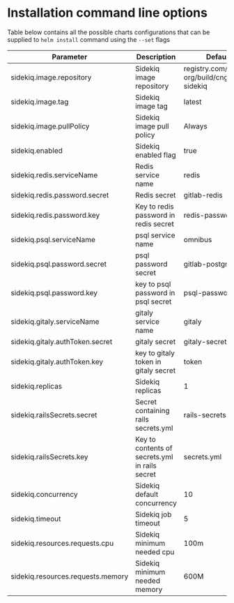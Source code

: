 # Installation command line options

Table below contains all the possible charts configurations that can be supplied to `helm install` command using the `--set` flags

| Parameter                         | Description                                    | Default                                          |
| ---                               | ---                                            | ---                                              |
| sidekiq.image.repository          | Sidekiq image repository                       | registry.com/gitlab-org/build/cng/gitlab-sidekiq |
| sidekiq.image.tag                 | Sidekiq image tag                              | latest                                           |
| sidekiq.image.pullPolicy          | Sidekiq image pull policy                      | Always                                           |
| sidekiq.enabled                   | Sidekiq enabled flag                           | true                                             |
| sidekiq.redis.serviceName         | Redis service name                             | redis                                            |
| sidekiq.redis.password.secret     | Redis secret                                   | gitlab-redis                                     |
| sidekiq.redis.password.key        | Key to redis password in redis secret          | redis-password                                   |
| sidekiq.psql.serviceName          | psql service name                              | omnibus                                          |
| sidekiq.psql.password.secret      | psql password secret                           | gitlab-postgres                                  |
| sidekiq.psql.password.key         | key to psql password in psql secret            | psql-password                                    |
| sidekiq.gitaly.serviceName        | gitaly service name                            | gitaly                                           |
| sidekiq.gitaly.authToken.secret   | gitaly secret                                  | gitaly-secret                                    |
| sidekiq.gitaly.authToken.key      | key to gitaly token in gitaly secret           | token                                            |
| sidekiq.replicas                  | Sidekiq replicas                               | 1                                                |
| sidekiq.railsSecrets.secret       | Secret containing rails secrets.yml            | rails-secrets                                    |
| sidekiq.railsSecrets.key          | Key to contents of secrets.yml in rails secret | secrets.yml                                      |
| sidekiq.concurrency               | Sidekiq default concurrency                    | 10                                               |
| sidekiq.timeout                   | Sidekiq job timeout                            | 5                                                |
| sidekiq.resources.requests.cpu    | Sidekiq minimum needed cpu                     | 100m                                             |
| sidekiq.resources.requests.memory | Sidekiq minimum needed memory                  | 600M                                             |

